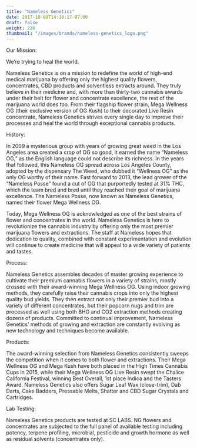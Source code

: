 ```yaml
---
title: "Nameless Genetics"
date: 2017-10-09T14:10:17-07:00
draft: false
weight: 220
thumbnail: "/images/brands/nameless-genetics_logo.png"
---
```


Our Mission:

We’re trying to heal the world.



Nameless Genetics is on a mission to redefine the world of high-end medical marijuana by offering only the highest quality flowers, concentrates, CBD products and solventless extracts around. They truly believe in their medicine and, with more than thirty-two cannabis awards under their belt for flower and concentrate excellence, the rest of the marijuana world does too. From their flagship flower strain, Mega Wellness OG (their exclusive version of OG Kush) to their decorated Live Resin concentrate, Nameless Genetics strives every single day to improve their processes and heal the world through exceptional cannabis products.

History:

In 2009 a mysterious group with years of growing great weed in the Los Angeles area created a crop of OG so good, it earned the name “Nameless OG,” as the English language could not describe its richness. In the years that followed, this Nameless OG spread across Los Angeles County, adopted by the dispensary The Weed, who dubbed it “Wellness OG” as the only OG worthy of their name. Fast forward to 2013, the lead grower of the “Nameless Posse” found a cut of OG that purportedly tested at 31% THC, which the team bred and bred until they reached their goal of marijuana excellence. The Nameless Posse, now known as Nameless Genetics, named their flower Mega Wellness OG.

Today, Mega Wellness OG is acknowledged as one of the best strains of flower and concentrates in the world. Nameless Genetics is here to revolutionize the cannabis industry by offering only the most premier marijuana flowers and extractions. The staff at Nameless hopes that dedication to quality, combined with constant experimentation and evolution will continue to create medicine that will appeal to a wide variety of patients and tastes.

Process:

Nameless Genetics assembles decades of master growing experience to cultivate their premium cannabis flowers in a variety of strains, mostly crossed with their award-winning Mega Wellness OG. Using indoor growing methods, they carefully raise their cannabis crops into only the highest quality bud yields. They then extract not only their premier bud into a variety of different concentrates, but their popcorn nugs and trim are processed as well using both BHO and CO2 extraction methods creating dozens of products. Committed to continual improvement, Nameless Genetics’ methods of growing and extraction are constantly evolving as new technology and techniques become available.

Products:

The award-winning selection from Nameless Genetics consistently sweeps the competition when it comes to both flower and extractions. Their Mega Wellness OG and Mega Kush have both placed in the High Times Cannabis Cups in 2015, while their Mega Wellness OG Live Resin swept the Chalice California Festival, winning Best Overall, 1st place Indica and the Tasters Award. Nameless Genetics also offers Sugar Leaf Wax (close-trim), Dab Darts, Cake Badders, Pressable Melts, Shatter and CBD Sugar Crystals and Cartridges.

Lab Testing:

Nameless Genetics products are tested at SC LABS. NG flowers and concentrates are subjected to the full panel of available testing including potency, terpene profiling, microbial, pesticide and growth hormone as well as residual solvents (concentrates only).
